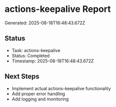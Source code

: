 # actions-keepalive Report

Generated: 2025-08-18T16:48:43.672Z

## Status
- Task: actions-keepalive
- Status: Completed
- Timestamp: 2025-08-18T16:48:43.672Z

## Next Steps
- Implement actual actions-keepalive functionality
- Add proper error handling
- Add logging and monitoring
